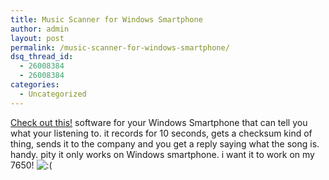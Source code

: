 ```yaml
---
title: Music Scanner for Windows Smartphone
author: admin
layout: post
permalink: /music-scanner-for-windows-smartphone/
dsq_thread_id:
  - 26008384
  - 26008384
categories:
  - Uncategorized
---
```

[Check out this!][1]&nbsp;software for your Windows Smartphone that can tell you what your listening to. it records for 10 seconds, gets a checksum kind of thing, sends it to the company and you get a reply saying what the song is. handy. pity it only works on Windows smartphone. i want it to work on my 7650! <img src="http://blog.lotas-smartman.net/wp-includes/images/smilies/icon_sad.gif" alt=":(" class="wp-smiley" />

 [1]: http://msmobiles.com/news.php/2300.html